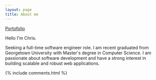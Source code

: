 ```yaml
---
layout: page
title: About me 
---
```


[Portofolio](https://chriszzhong.github.io/Portfolio/)

Hello I'm Chris.

Seeking a full-time software engineer role. I am recent graduated from Georgetown University with Master's degree in Computer Science. I am passionate about software development and have a strong interest in building scalable and robust web applications.

{% include comments.html %}

